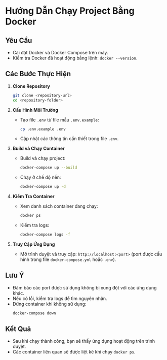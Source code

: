 # Hướng Dẫn Chạy Project Bằng Docker

## Yêu Cầu
- Cài đặt Docker và Docker Compose trên máy.
- Kiểm tra Docker đã hoạt động bằng lệnh: `docker --version`.

## Các Bước Thực Hiện

1. **Clone Repository**
    ```bash
    git clone <repository-url>
    cd <repository-folder>
    ```

2. **Cấu Hình Môi Trường**
    - Tạo file `.env` từ file mẫu `.env.example`:
      ```bash
      cp .env.example .env
      ```
    - Cập nhật các thông tin cần thiết trong file `.env`.

3. **Build và Chạy Container**
    - Build và chạy project:
      ```bash
      docker-compose up --build
      ```
    - Chạy ở chế độ nền:
      ```bash
      docker-compose up -d
      ```

4. **Kiểm Tra Container**
    - Xem danh sách container đang chạy:
      ```bash
      docker ps
      ```
    - Kiểm tra logs:
      ```bash
      docker-compose logs -f
      ```

5. **Truy Cập Ứng Dụng**
    - Mở trình duyệt và truy cập: `http://localhost:<port>` (port được cấu hình trong file `docker-compose.yml` hoặc `.env`).

## Lưu Ý
- Đảm bảo các port được sử dụng không bị xung đột với các ứng dụng khác.
- Nếu có lỗi, kiểm tra logs để tìm nguyên nhân.
- Dừng container khi không sử dụng:
  ```bash
  docker-compose down
  ```

## Kết Quả
- Sau khi chạy thành công, bạn sẽ thấy ứng dụng hoạt động trên trình duyệt.
- Các container liên quan sẽ được liệt kê khi chạy `docker ps`.
